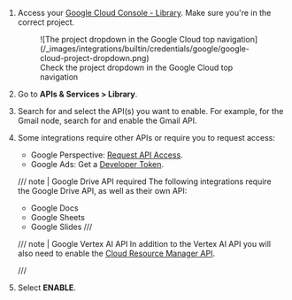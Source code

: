 1. Access your [Google Cloud Console - Library](https://console.cloud.google.com/apis/library). Make sure you're in the correct project.
	<figure markdown="span">
	![The project dropdown in the Google Cloud top navigation](/_images/integrations/builtin/credentials/google/google-cloud-project-dropdown.png)
	<figcaption>Check the project dropdown in the Google Cloud top navigation</figcaption>
	</figure>
1. Go to **APIs & Services > Library**.
1. Search for and select the API(s) you want to enable. For example, for the Gmail node, search for and enable the Gmail API.
1. Some integrations require other APIs or require you to request access:
	* Google Perspective: [Request API Access](https://developers.perspectiveapi.com/s/docs-get-started).
	* Google Ads: Get a [Developer Token](https://developers.google.com/google-ads/api/docs/first-call/dev-token).

    /// note | Google Drive API required
	The following integrations require the Google Drive API, as well as their own API:
	
	* Google Docs
	* Google Sheets
	* Google Slides 
	///

    /// note | Google Vertex AI API
	In addition to the Vertex AI API you will also need to enable the [Cloud Resource Manager API](https://console.cloud.google.com/apis/api/cloudresourcemanager.googleapis.com/).

	///

1. Select **ENABLE**.
